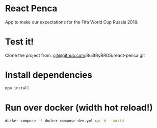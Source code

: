 # React Penca

App to make our expectations for the Fifa World Cup Russia 2018.

# Test it!

Clone the project from: git@github.com:BuiltByBROS/react-penca.git

# Install dependencies

```sh
npm install
```

# Run over docker (width hot reload!)

```sh
docker-compose -f docker-compose-dev.yml up -d --build
```
